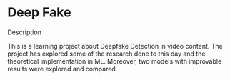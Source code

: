 # Deep Fake

Description 

This is a learning project about Deepfake Detection in video content. 
The project has explored some of the research done to this day and the theoretical implementation in ML.
Moreover, two models with improvable results were explored and compared.
